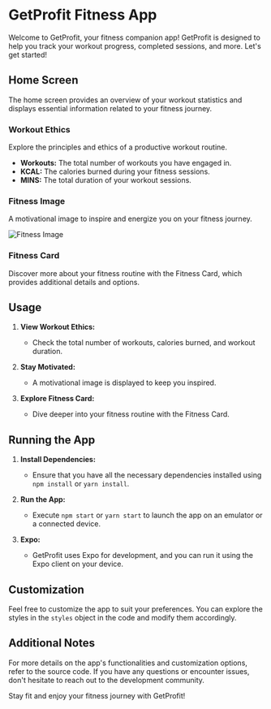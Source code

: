 # GetProfit Fitness App

Welcome to GetProfit, your fitness companion app! GetProfit is designed to help you track your workout progress, completed sessions, and more. Let's get started!

## Home Screen

The home screen provides an overview of your workout statistics and displays essential information related to your fitness journey.

### Workout Ethics

Explore the principles and ethics of a productive workout routine.

- **Workouts:** The total number of workouts you have engaged in.
- **KCAL:** The calories burned during your fitness sessions.
- **MINS:** The total duration of your workout sessions.

### Fitness Image

A motivational image to inspire and energize you on your fitness journey.

![Fitness Image](https://media.vogue.in/wp-content/uploads/2019/05/Shraddha-Kapoor-featured.jpg)

### Fitness Card

Discover more about your fitness routine with the Fitness Card, which provides additional details and options.

## Usage

1. **View Workout Ethics:**
   - Check the total number of workouts, calories burned, and workout duration.

2. **Stay Motivated:**
   - A motivational image is displayed to keep you inspired.

3. **Explore Fitness Card:**
   - Dive deeper into your fitness routine with the Fitness Card.

## Running the App

1. **Install Dependencies:**
   - Ensure that you have all the necessary dependencies installed using `npm install` or `yarn install`.

2. **Run the App:**
   - Execute `npm start` or `yarn start` to launch the app on an emulator or a connected device.

3. **Expo:**
   - GetProfit uses Expo for development, and you can run it using the Expo client on your device.

## Customization

Feel free to customize the app to suit your preferences. You can explore the styles in the `styles` object in the code and modify them accordingly.

## Additional Notes

For more details on the app's functionalities and customization options, refer to the source code. If you have any questions or encounter issues, don't hesitate to reach out to the development community.

Stay fit and enjoy your fitness journey with GetProfit!
